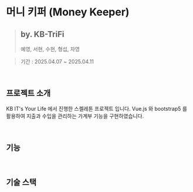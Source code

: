 # 머니 키퍼 (Money Keeper)
> ## by. KB-TriFi
> 예영, 서현, 수현, 형섭, 자영

> 기간 : 2025.04.07 ~ 2025.04.11

<br>


## 프로젝트 소개
KB IT's Your Life 에서 진행한 스켈레톤 프로젝트 입니다. 
Vue.js 와 bootstrap5 를 활용하여 지출과 수입을 관리하는 가계부 기능을 구현하였습니다. 

<br>

## 기능

<br>

## 기술 스택